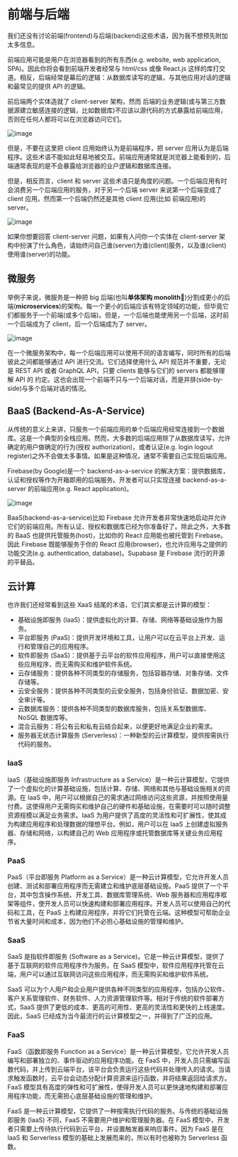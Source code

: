 # 前端与后端

我们还没有讨论前端(frontend)与后端(backend)这些术语，因为我不想预先附加太多信息。

前端应用可能是用户在浏览器看到的所有东西(e.g. website, web application,
SPA)。因此你将会看到前端开发者经常与 html/css 或像 React.js 这样的库打交道。相反，后端经常是幕后的逻辑：从数据库读写的逻辑，与其他应用对话的逻辑和最常见的提供 API 的逻辑。

前后端两个实体造就了 client-server 架构，然而 后端的业务逻辑(或与第三方数据源建立敏感连接的逻辑，比如数据库)不应该以源代码的方式暴露给前端应用，否则在任何人都将可以在浏览器访问它们。

![image](https://user-images.githubusercontent.com/94043894/233785124-32359bee-f514-48b2-8533-8879906fc719.png)

但是，不要在这里把 client 应用始终认为是前端程序，把 server
应用认为是后端程序。这些术语不能如此轻易地被交互。前端应用通常就是浏览器上能看到的，后端通常表现的是不会暴露给浏览器的业户逻辑和数据库连接。

但是，相反而言，client 和 server
这些术语只是角度的问题。一个后端应用有时会消费另一个后端应用的服务，对于另一个后端 server 来说第一个后端变成了 client 应用。然而第一个后端仍然还是其他 client 应用(比如 前端应用)的 server。

![image](https://user-images.githubusercontent.com/94043894/233785491-6ca27ea7-7bea-4124-aa0b-30b33f9f7656.png)

如果你想要回答 client-server 问题，如果有人问你一个实体在 client-server 架构中扮演了什么角色，请始终问自己谁(server)为谁(client)服务，以及谁(client)使用谁(server)的功能。

## 微服务

举例子来说，微服务是一种把 big 后端(也叫**单体架构 monolith**💩)分割成更小的后端(**microservices**)的架构。每一个更小的后端应该有特定领域的功能，但毕竟它们都服务于一个前端(或多个后端)。但是，一个后端也能使用另一个后端，这时前一个后端成为了 client，后一个后端成为了 server。

![image](https://user-images.githubusercontent.com/94043894/233787681-e5b8913f-1139-4305-b96d-6d382a034c8f.png)

在一个微服务架构中，每一个后端应用可以使用不同的语言编写，同时所有的后端彼此之间都能够通过 API 进行交流。它们选择使用什么 API 规范并不重要，无论是 REST API 或者 GraphQL API，只要 clients 能够与它们的 servers 都能够理解 API 的 约定。这也会出现一个前端不只与一个后端对话，而是并排(side-by-side)与多个后端对话的情况。

## BaaS (Backend-As-A-Service)

从传统的意义上来讲，只服务一个前端应用的单个后端应用经常连接到一个数据库。这是一个典型的全栈应用。然而，大多数的后端应用除了从数据库读写，允许确定的用户做确定的行为(授权 authorization)，或者认证(e.g. login logout register)之外不会做太多事情。如果是这种情况，通常不需要自己实现后端应用。

Firebase(by
Google)是一个 backend-as-a-service
的解决方案：提供数据库，认证和授权等作为开箱即用的后端服务。开发者可以只实现连接 backend-as-a-server 的前端应用(e.g. React application)。

![image](https://user-images.githubusercontent.com/94043894/233788681-907e474b-3016-4ea7-8146-6c03dcfaa6a9.png)

BaaS(backend-as-a-service)比如 Firebase 允许开发者非常快速地启动并允许它们的前端应用。所有认证、授权和数据库已经为你准备好了。除此之外，大多数的 BaaS 也提供托管服务(host)，比如你的 React 应用能也被托管到 Firebase。因此 Firebase 既能够服务于你的 React 应用(browser)，也允许应用与之提供的功能交流(e.g. authentication, database)。Supabase 是 Firebase 流行的开源的平替品。

## 云计算

也许我们还经常看到这些 XaaS 结尾的术语，它们其实都是云计算的模型：

- 基础设施即服务 (IaaS)：提供虚拟化的计算、存储、网络等基础设施作为服务。
- 平台即服务 (PaaS)：提供开发环境和工具，让用户可以在云平台上开发、运行和管理自己的应用程序。
- 软件即服务 (SaaS)：提供基于云平台的软件应用程序，用户可以直接使用这些应用程序，而无需购买和维护软件系统。
- 云存储服务：提供各种不同类型的存储服务，包括容器存储、对象存储、文件存储等。
- 云安全服务：提供各种不同类型的云安全服务，包括身份验证、数据加密、安全审计等。
- 云数据库服务：提供各种不同类型的数据库服务，包括关系型数据库、NoSQL 数据库等。
- 混合云服务：将公有云和私有云结合起来，以便更好地满足企业的需求。
- 服务器无状态计算服务 (Serverless)：一种新型的云计算模型，提供按需执行代码的服务。

### IaaS

IaaS（基础设施即服务 Infrastructure as a Service）是一种云计算模型，它提供了一个虚拟化的计算基础设施，包括计算、存储、网络和其他与基础设施相关的资源。在 IaaS 中，用户可以根据自己的需求通过网络访问这些资源，并按照使用量付费。这使得用户无需购买和维护自己的硬件和基础设施，在需要时可以随时调整资源规模以满足业务需求。IaaS 为用户提供了高度的灵活性和可扩展性，使其成为构建应用程序和处理数据的理想平台。例如，用户可以在 IaaS 上创建虚拟服务器、存储和网络，以构建自己的 Web 应用程序或托管数据库等关键业务应用程序。

### PaaS

PaaS（平台即服务 Platform as a Service）是一种云计算模型，它允许开发人员创建、测试和部署应用程序而无需建立和维护底层基础设施。PaaS 提供了一个平台，其中包含操作系统、开发工具、数据库管理系统、Web 服务器和应用程序框架等组件，使开发人员可以快速构建和部署应用程序。开发人员可以使用自己的代码和工具，在 PaaS 上构建应用程序，并将它们托管在云端。这种模型可帮助企业节省大量时间和成本，因为他们不必担心基础设施的管理和维护。

### SaaS

SaaS 是指软件即服务 (Software as a Service)。它是一种云计算模型，提供了基于互联网的软件应用程序作为服务。在 SaaS 模型中，软件应用程序托管在云端，用户可以通过互联网访问这些应用程序，而无需购买和维护软件系统。

SaaS 可以为个人用户和企业用户提供各种不同类型的应用程序，包括办公软件、客户关系管理软件、财务软件、人力资源管理软件等。相对于传统的软件部署方式，SaaS 提供了更低的成本、更高的可用性、更高的灵活性和更快的上线速度。因此，SaaS 已经成为当今最流行的云计算模型之一，并得到了广泛的应用。

### FaaS

FaaS（函数即服务 Function as a Service）是一种云计算模型，它允许开发人员编写和部署独立的、事件驱动的应用程序功能。在 FaaS 中，开发人员只需编写函数代码，并上传到云端平台，该平台会负责运行这些代码并处理传入的请求。当请求触发函数时，云平台会动态分配计算资源来运行函数，并将结果返回给请求方。 FaaS 模型具有高度的弹性和可扩展性，使得开发人员可以更快速地构建和部署应用程序功能，而无需担心底层基础设施的管理和维护。

FaaS 是一种云计算模型，它提供了一种按需执行代码的服务。与传统的基础设施即服务 (IaaS) 不同，FaaS 不需要用户维护和管理服务器。在 FaaS 模型中，开发者只需要上传待执行代码到云平台，并设置触发器来响应事件。因为 FaaS 是在 IaaS 和 Serverless 模型的基础上发展而来的，所以有时也被称为 Serverless 函数。
